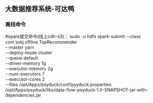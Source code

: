 ## 大数据推荐系统-可达鸭

### 离线命令
#spark提交命令(线上cdh-s3)：
sudo -u hdfs spark-submit --class com.sxkj.offline.TopRecommender \
--master yarn \
--deploy-mode cluster \
--queue default \
--driver-memory 1g \
--executor-memory 2g \
--num-executors 7 \
--executor-cores 2 \
--files /opt/Apps/psyduck/conf/psyduck.properties \
/opt/Apps/psyduck/libs/data-flow-psyduck-1.0-SNAPSHOT-jar-with-dependencies.jar